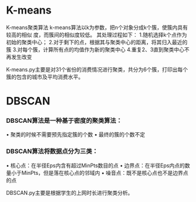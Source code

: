 # K-means
K-means聚类算法
k-means算法以k为参数，把n个对象分成k个簇，使簇内具有较高的相似
度，而簇间的相似度较低。
其处理过程如下：
1.随机选择k个点作为初始的聚类中心；
2.对于剩下的点，根据其与聚类中心的距离，将其归入最近的簇
3.对每个簇，计算所有点的均值作为新的聚类中心
4.重复2、3直到聚类中心不再发生改变

K-means.py主要是对31个省份的消费情况进行聚类，共分为6个簇，打印出每个簇的包含的城市及平均消费水平。

# DBSCAN
### DBSCAN算法是一种基于密度的聚类算法：
• 聚类的时候不需要预先指定簇的个数
• 最终的簇的个数不定
### DBSCAN算法将数据点分为三类：
• 核心点：在半径Eps内含有超过MinPts数目的点
• 边界点：在半径Eps内点的数量小于MinPts，但是落在核心点的邻域内
• 噪音点：既不是核心点也不是边界点的点

DBSCAN.py主要是根据学生的上网时长进行聚类分析。